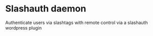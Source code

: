 # Slashauth daemon
Authenticate users via slashtags with remote control via a slashauth wordpress plugin
